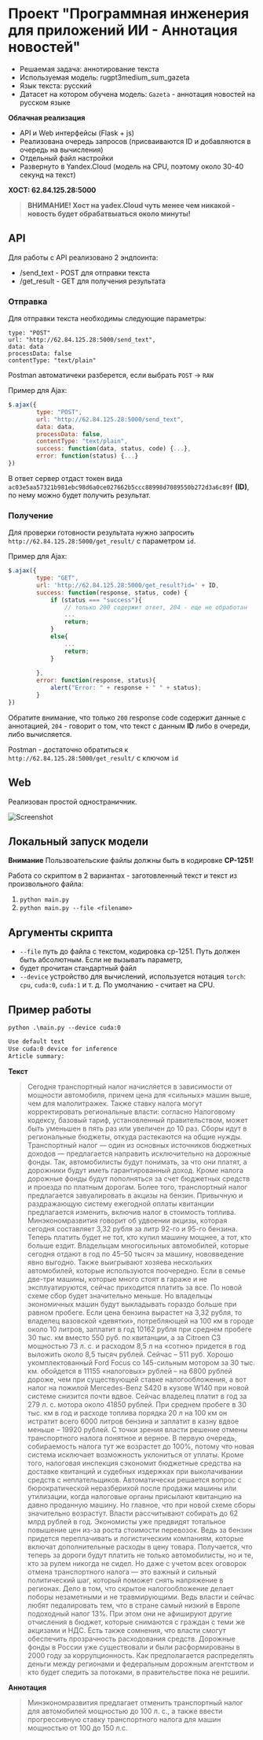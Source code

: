 # Проект "Программная инженерия для приложений ИИ - Аннотация новостей"

* Решаемая задача: аннотирование текста
* Используемая модель: rugpt3medium_sum_gazeta
* Язык текста: русский
* Датасет на котором обучена модель: `Gazeta` - аннотация новостей на русском языке

**Облачная реализация**
* API и Web интерфейсы (Flask + js)
* Реализована очередь запросов (присваиваются ID и добавляются в очередь на вычисления)
* Отдельный файл настройки
* Развернуто в Yandex.Cloud (модель на CPU, поэтому около 30-40 секунд на текст)

**ХОСТ: 62.84.125.28:5000**

>**ВНИМАНИЕ! Хост на yadex.Cloud чуть менее чем никакой - новость будет обрабатвыаться около минуты!**
## API
Для работы с API реализовано 2 эндпоинта:
* /send_text - POST для отправки текста
* /get_result - GET для получения результата

### Отправка
Для отправки текста необходимы следующие параметры:

```cli
type: "POST"
url: "http://62.84.125.28:5000/send_text",
data: data
processData: false
contentType: "text/plain"
```

Postman автоматичеки разберется, если выбрать `POST` $\rightarrow$ `RAW`

Пример для Ajax:

```js
$.ajax({
        type: "POST",
        url: "http://62.84.125.28:5000/send_text",
        data: data,
        processData: false,
        contentType: "text/plain",
        success: function(data, status, code) {...},
        error: function(status) {...}
})
```

В ответ сервер отдаст токен вида `ac03e5aa57321b981ebc98d6a0ce027662b5ccc88998d7089550b272d3a6c89f` **(ID)**, по
нему можно будет получить результат.

### Получение

Для проверки готовности результата нужно запросить `http://62.84.125.28:5000/get_result/` с параметром `id`.

Пример для Ajax:

```js
$.ajax({
        type: "GET",
        url: 'http://62.84.125.28:5000/get_result?id=' + ID,
        success: function(response, status, code) {
            if (status === "success"){
                // только 200 содержит ответ, 204 - еще не обработан
                ...
                return;
            }
            else{
                ...
                return;
            }
            
        },
        error: function(response, status){
            alert("Error: " + response + " " + status);
        }
})
```

Обратите внимание, что только `200` response code содержит данные с аннотацией, `204` - говорит о том, что текст с данным **ID** либо в очереди, либо вычисляется.

Postman - достаточно обратиться к `http://62.84.125.28:5000/get_result/` с ключом `id`

## Web

Реализован простой одностраничник.

![Screenshot](imgs/web.png)

## Локальный запуск модели

**Внимание** Пользвоательские файлы должны быть в кодировке **CP-1251**!

Работа со скриптом в 2 вариантах - заготовленный текст и текст из произвольного файла:

1. `python main.py`
2. `python main.py --file <filename>`


## Аргументы скрипта

* `--file` путь до файла с текстом, кодировка cp-1251. Путь должен быть абсолютным. Если не вызывать параметр, 
* будет прочитан стандартный файл
* `--device` устройство для вычислений, используется нотация `torch`: `cpu`, `cuda:0`, `cuda:1` и т. д. По умолчанию - считает на CPU.

## Пример работы

`python .\main.py --device cuda:0`

```bash
Use default text
Use cuda:0 device for inference
Article summary:
```

**Текст**

>Сегодня транспортный налог начисляется в зависимости от мощности автомобиля, причем цена для «сильных» машин выше, чем для малолитражек. Также ставку налога могут корректировать региональные власти: согласно Налоговому кодексу, базовый тариф, установленный правительством, может быть уменьшен в пять раз или увеличен до 10 раз. Сборы идут в региональные бюджеты, откуда растекаются на общие нужды. Транспортный налог — один из основных источников бюджетных доходов — предлагается направить исключительно на дорожные фонды. Так, автомобилисты будут понимать, за что они платят, а дорожники будут иметь гарантированный доход. Кроме налога дорожные фонды будут пополняться за счет бюджетных средств и проезда по платным дорогам. Более того, транспортный налог предлагается завуалировать в акцизы на бензин. Привычную и раздражающую систему ежегодной оплаты квитанции предлагается изменить, включив налог в стоимость топлива. Минэкономразвития говорит об удвоении акцизы, которая сегодня составляет 3,32 рубля за литр 92-го и 95-го бензина. Теперь платить будет не тот, кто купил машину мощнее, а тот, кто больше ездит. Владельцам многосильных автомобилей, которые сегодня отдают в год по 45–50 тысяч за машину, нововведение явно выгодно. Также выигрывают хозяева нескольких автомобилей, которые используются поочередно. Если в семье две-три машины, которые много стоят в гараже и не эксплуатируются, сейчас приходится платить за все. По новой схеме сбор будет значительно меньше. Но владельцы экономичных машин будут выкладывать гораздо больше при равном пробеге. Если цена бензина вырастет на 3,32 рубля, то владелец вазовской «девятки», потребляющей на 100 км в городе около 10 литров, заплатит в год 10162 рубля при среднем пробеге 30 тыс. км вместо 550 руб. по квитанции, а за Citroen C3 мощностью 73 л. с. и расходом 8,5 л на «сотню» придется в год выложить около 8,5 тысяч рублей. Сейчас – 511 руб. Хорошо укомплектованный Ford Focus cо 145-сильным мотором за 30 тыс. км. обойдется в 11155 «налоговых» рублей – на 6800 рублей дороже, чем при существующей ставке налогообложения, а вот налог на пожилой Mercedes-Benz S420 в кузове W140 при новой системе снизится почти вдвое. Сейчас владелец платит в год за 279 л. с. мотора около 41850 рублей. При среднем пробеге в 30 тыс. км в год и расходе топлива порядка 20 л на 100 км он истратит всего 6000 литров бензина и заплатит в казну вдвое меньше – 19920 рублей. С точки зрения власти решение отмены транспортного налога понятное и верное. В первую очередь, собираемость налога тут же возрастет до 100%, потому что новая система исключает возможность уклониться от уплаты. Кроме того, налоговая инспекция сэкономит бюджетные средства на доставке квитанций и судебных издержках при выколачивании средств с неплательщиков. Автоматически решается вопрос с бюрократической неразберихой после продажи машины или утилизации, когда налоговые органы присылают квитанцию на давно проданную машину. Но главное, что при новой схеме сборы значительно возрастут. Власти рассчитывают собирать до 62 млрд рублей в год. Экономисты уже предвидят тотальное повышение цен из-за роста стоимости перевозок. Ведь за бензин придется переплачивать и логистическим компаниям, которые включат дополнительные расходы в цену товара. Получается, что теперь за дороги будут платить не только автомобилисты, но и те, кто за рулем никогда не сидел. Но даже с учетом всех оговорок отмена транспортного налога — это важный и сильный политический шаг, который поможет снять напряжение в регионах. Дело в том, что скрытое налогообложение делает поборы незаметными и не травмирующими. Ведь власти и сейчас любят педалировать тем, что в стране самый низкий в Европе подоходный налог 13%. При этом они не афишируют другие отчисления в бюджет, которые снимаются с граждан с теми же акцизами и НДС. Есть также сомнения, что власти смогут обеспечить прозрачность расходования средств. Дорожные фонды в России уже существовали и были расформированы в 2000 году за коррупционность. Как предполагается распределять деньги между регионами и федеральным дорожным агентством и кто будет следить за потоками, в правительстве пока не решили.

**Аннотация**

>Минэкономразвития предлагает отменить транспортный налог для автомобилей мощностью до 100 л. с., а также ввести прогрессивную ставку транспортного налога для машин мощностью от 100 до 150 л.с.
